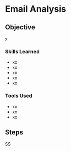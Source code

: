 # Email Analysis

## Objective

x

### Skills Learned

- xx
- xx
- xx
- xx
- xx

### Tools Used

- xx
- xx
- xx

## Steps
SS 
